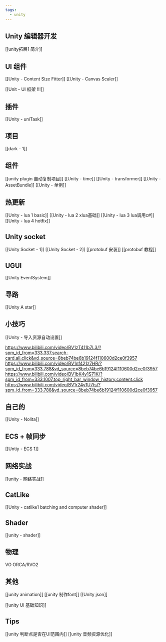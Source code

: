 ```yaml
---
tags:
  - unity
---
```


## Unity 编辑器开发

[[unity拓展1 简介]]

## UI 组件

[[Unity - Content Size Fitter]]
[[Unity - Canvas Scaler]]

[[Unit - UI 框架 !!!]]

## 插件

[[Unity - uniTask]]

## 项目

[[dark - 1]]

## 组件

[[unity plugin 自动复制项目]]
[[Unity - time]]
[[Unity - transformer]]
[[Unity - AssetBundle]]
[[Unity - 单例]]

## 热更新

[[Unity - lua 1 basic]]
[[Unity - lua 2 xlua基础]]
[[Unity - lua 3 lua调用c#]]
[[Unity - lua 4 hotfix]]


## Unity socket

[[Unity Socket - 1]]
[[Unity Socket - 2]]
[[protobuf 安装]]
[[protobuf 教程]]

## UGUI

[[Unity EventSystem]]

## 寻路

[[Unity A star]]

## 小技巧

[[Unity - 导入资源自动设置]]


https://www.bilibili.com/video/BV1zT411b7L3/?spm_id_from=333.337.search-card.all.click&vd_source=8beb74be6b19124f110600d2ce0f3957
https://www.bilibili.com/video/BV1nf421z7HR/?spm_id_from=333.788&vd_source=8beb74be6b19124f110600d2ce0f3957
https://www.bilibili.com/video/BV1bK4y1S71K/?spm_id_from=333.1007.top_right_bar_window_history.content.click
https://www.bilibili.com/video/BV1r24y1U7ts/?spm_id_from=333.788&vd_source=8beb74be6b19124f110600d2ce0f3957

## 自己的

[[Unity - Nolita]]

## ECS + 帧同步


[[Untiy - ECS 1]]

## 网络实战

[[unity - 网络实战]]


## CatLike

[[Unity - catlike1 batching and computer shader]]

## Shader

[[unity - shader]]

## 物理

VO
ORCA/RVO2


## 其他

[[unity animation]]
[[unity 制作font]]
[[Unity json]]


[[unity UI 基础知识]]

## Tips

[[unity 判断点是否在UI范围内]]
[[unity 音频资源优化]]